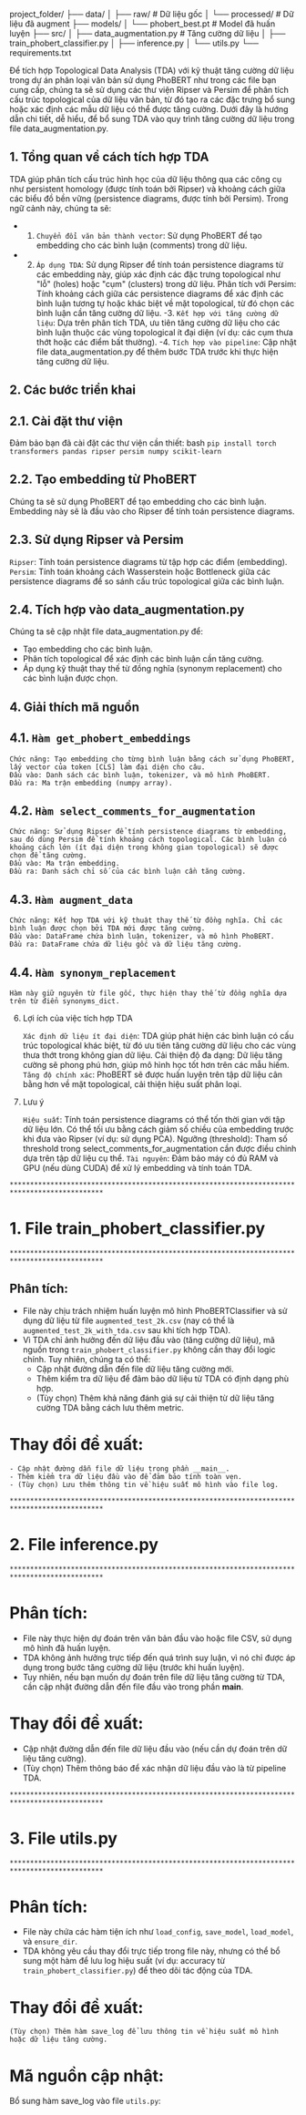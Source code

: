 project_folder/
├── data/
│   ├── raw/                  # Dữ liệu gốc
│   └── processed/            # Dữ liệu đã augment
├── models/
│   └── phobert_best.pt       # Model đã huấn luyện
├── src/
│   ├── data_augmentation.py  # Tăng cường dữ liệu
│   ├── train_phobert_classifier.py
│   ├── inference.py
│   └── utils.py
└── requirements.txt

Để tích hợp Topological Data Analysis (TDA) với kỹ thuật tăng cường dữ liệu trong dự án phân loại văn bản sử dụng PhoBERT như trong các file bạn cung cấp, chúng ta sẽ sử dụng các thư viện Ripser và Persim để phân tích cấu trúc topological của dữ liệu văn bản, từ đó tạo ra các đặc trưng bổ sung hoặc xác định các mẫu dữ liệu có thể được tăng cường. Dưới đây là hướng dẫn chi tiết, dễ hiểu, để bổ sung TDA vào quy trình tăng cường dữ liệu trong file data_augmentation.py.

## 1. Tổng quan về cách tích hợp TDA
TDA giúp phân tích cấu trúc hình học của dữ liệu thông qua các công cụ như persistent homology (được tính toán bởi Ripser) và khoảng cách giữa các biểu đồ bền vững (persistence diagrams, được tính bởi Persim). Trong ngữ cảnh này, chúng ta sẽ:

 - 1. `Chuyển đổi văn bản thành vector`: Sử dụng PhoBERT để tạo embedding cho các bình luận (comments) trong dữ liệu.
 - 2. `Áp dụng TDA`: Sử dụng Ripser để tính toán persistence diagrams từ các embedding này, giúp xác định các đặc trưng topological như "lỗ" (holes) hoặc "cụm" (clusters) trong dữ liệu.
    Phân tích với Persim: Tính khoảng cách giữa các persistence diagrams để xác định các bình luận tương tự hoặc khác biệt về mặt topological, từ đó chọn các bình luận cần tăng cường dữ liệu.
 -3. `Kết hợp với tăng cường dữ liệu`: Dựa trên phân tích TDA, ưu tiên tăng cường dữ liệu cho các bình luận thuộc các vùng topological ít đại diện (ví dụ: các cụm thưa thớt hoặc các điểm bất thường).
 -4. `Tích hợp vào pipeline`: Cập nhật file data_augmentation.py để thêm bước TDA trước khi thực hiện tăng cường dữ liệu.


## 2. Các bước triển khai
##  2.1. Cài đặt thư viện

Đảm bảo bạn đã cài đặt các thư viện cần thiết:
bash
`pip install torch transformers pandas ripser persim numpy scikit-learn`

## 2.2. Tạo embedding từ PhoBERT

Chúng ta sẽ sử dụng PhoBERT để tạo embedding cho các bình luận. Embedding này sẽ là đầu vào cho Ripser để tính toán persistence diagrams.
## 2.3. Sử dụng Ripser và Persim

`Ripser`: Tính toán persistence diagrams từ tập hợp các điểm (embedding).
`Persim`: Tính toán khoảng cách Wasserstein hoặc Bottleneck giữa các persistence diagrams để so sánh cấu trúc topological giữa các bình luận.

## 2.4. Tích hợp vào data_augmentation.py

Chúng ta sẽ cập nhật file data_augmentation.py để:
   -  Tạo embedding cho các bình luận.
   -  Phân tích topological để xác định các bình luận cần tăng cường.
   -  Áp dụng kỹ thuật thay thế từ đồng nghĩa (synonym replacement) cho các bình luận được chọn.


## 4. Giải thích mã nguồn
## 4.1. `Hàm get_phobert_embeddings`

    Chức năng: Tạo embedding cho từng bình luận bằng cách sử dụng PhoBERT, lấy vector của token [CLS] làm đại diện cho câu.
    Đầu vào: Danh sách các bình luận, tokenizer, và mô hình PhoBERT.
    Đầu ra: Ma trận embedding (numpy array).

## 4.2. `Hàm select_comments_for_augmentation`

    Chức năng: Sử dụng Ripser để tính persistence diagrams từ embedding, sau đó dùng Persim để tính khoảng cách topological. Các bình luận có khoảng cách lớn (ít đại diện trong không gian topological) sẽ được chọn để tăng cường.
    Đầu vào: Ma trận embedding.
    Đầu ra: Danh sách chỉ số của các bình luận cần tăng cường.

## 4.3. `Hàm augment_data`

    Chức năng: Kết hợp TDA với kỹ thuật thay thế từ đồng nghĩa. Chỉ các bình luận được chọn bởi TDA mới được tăng cường.
    Đầu vào: DataFrame chứa bình luận, tokenizer, và mô hình PhoBERT.
    Đầu ra: DataFrame chứa dữ liệu gốc và dữ liệu tăng cường.

## 4.4. `Hàm synonym_replacement`

    Hàm này giữ nguyên từ file gốc, thực hiện thay thế từ đồng nghĩa dựa trên từ điển synonyms_dict.


6. Lợi ích của việc tích hợp TDA

    `Xác định dữ liệu ít đại diện`: TDA giúp phát hiện các bình luận có cấu trúc topological khác biệt, từ đó ưu tiên tăng cường dữ liệu cho các vùng thưa thớt trong không gian dữ liệu.
    Cải thiện độ đa dạng: Dữ liệu tăng cường sẽ phong phú hơn, giúp mô hình học tốt hơn trên các mẫu hiếm.
    `Tăng độ chính xác`: PhoBERT sẽ được huấn luyện trên tập dữ liệu cân bằng hơn về mặt topological, cải thiện hiệu suất phân loại.

7. Lưu ý

    `Hiệu suất`: Tính toán persistence diagrams có thể tốn thời gian với tập dữ liệu lớn. Có thể tối ưu bằng cách giảm số chiều của embedding trước khi đưa vào Ripser (ví dụ: sử dụng PCA).
    Ngưỡng (threshold): Tham số threshold trong select_comments_for_augmentation cần được điều chỉnh dựa trên tập dữ liệu cụ thể.
    `Tài nguyên`: Đảm bảo máy có đủ RAM và GPU (nếu dùng CUDA) để xử lý embedding và tính toán TDA.

`*********************************************************************************************`
# 1. File train_phobert_classifier.py
`*********************************************************************************************`
## Phân tích:
   - File này chịu trách nhiệm huấn luyện mô hình PhoBERTClassifier và sử dụng dữ liệu từ file `augmented_test_2k.csv` (nay có thể là `augmented_test_2k_with_tda.csv` sau khi tích hợp TDA).
   -  Vì TDA chỉ ảnh hưởng đến dữ liệu đầu vào (tăng cường dữ liệu), mã nguồn trong `train_phobert_classifier.py` không cần thay đổi logic chính. Tuy nhiên, chúng ta có thể:
        - Cập nhật đường dẫn đến file dữ liệu tăng cường mới.
        - Thêm kiểm tra dữ liệu để đảm bảo dữ liệu từ TDA có định dạng phù hợp.
        - (Tùy chọn) Thêm khả năng đánh giá sự cải thiện từ dữ liệu tăng cường TDA bằng cách lưu thêm metric.

# Thay đổi đề xuất:

    - Cập nhật đường dẫn file dữ liệu trong phần __main__.
    - Thêm kiểm tra dữ liệu đầu vào để đảm bảo tính toàn vẹn.
    - (Tùy chọn) Lưu thêm thông tin về hiệu suất mô hình vào file log.
  
`*********************************************************************************************`
# 2. File inference.py
`*********************************************************************************************`
# Phân tích:

- File này thực hiện dự đoán trên văn bản đầu vào hoặc file CSV, sử dụng mô hình đã huấn luyện.
- TDA không ảnh hưởng trực tiếp đến quá trình suy luận, vì nó chỉ được áp dụng trong bước tăng cường dữ liệu (trước khi huấn luyện).
- Tuy nhiên, nếu bạn muốn dự đoán trên file dữ liệu tăng cường từ TDA, cần cập nhật đường dẫn đến file đầu vào trong phần __main__.

# Thay đổi đề xuất:

- Cập nhật đường dẫn đến file dữ liệu đầu vào (nếu cần dự đoán trên dữ liệu tăng cường).
- (Tùy chọn) Thêm thông báo để xác nhận dữ liệu đầu vào là từ pipeline TDA.



`*********************************************************************************************`
# 3. File utils.py
`*********************************************************************************************`
# Phân tích:

- File này chứa các hàm tiện ích như `load_config`, `save_model`, `load_model`, và `ensure_dir`.
- TDA không yêu cầu thay đổi trực tiếp trong file này, nhưng có thể bổ sung một hàm để lưu log hiệu suất (ví dụ: accuracy từ `train_phobert_classifier.py`) để theo dõi tác động của TDA.

# Thay đổi đề xuất:

    (Tùy chọn) Thêm hàm save_log để lưu thông tin về hiệu suất mô hình hoặc dữ liệu tăng cường.

# Mã nguồn cập nhật:

Bổ sung hàm save_log vào file `utils.py`: